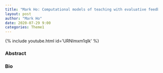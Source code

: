 ```yaml
---
title: "Mark Ho: Computational models of teaching with evaluative feedback and by demonstration"
layout: post
author: "Mark Ho"
date: 2020-07-29 9:00
categories: Theme1
---
```

{% include youtube.html id='URNImxm1qlk' %}


### Abstract

### Bio

